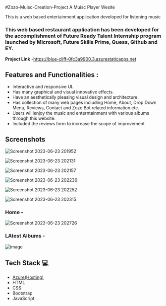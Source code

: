 #Zozo-Muisc-Creation-Project
A Muisc Player Wesite

This is a web based entertainment application developed for listening music

### This web based restaurant application has been developed for the accomplishment of Future Ready Talent Internship program launched by Microsoft, Future Skills Prime, Quess, Github and EY.


**Project Link** -https://blue-cliff-0fc3a9900.3.azurestaticapps.net


## Features and Functionalities :

- Interactive and responsive UI.
- Has many graphical and visual innovative effects.
- Have an aesthetically pleasing visual design and architecture.
- Has collection of many web pages including Home, About, Drop Down Menu, Reviews, Contact and Zozo Bot related information etc.
- Users wil lenjoy the music and enterntainment with various albums through this website.
- Included the reviews form to increase the scope of improvement 

## Screenshots
![Screenshot 2023-06-23 201952](https://github.com/Bhargava-design/Zozo-Muisc-Creation-Project/assets/84629488/e7d7246f-fcaa-4f5f-87e5-982cf102d652)

 ![Screenshot 2023-06-23 202131](https://github.com/Bhargava-design/Zozo-Muisc-Creation-Project/assets/84629488/55698125-30c2-443d-842a-a8da263c2742)

   ![Screenshot 2023-06-23 202157](https://github.com/Bhargava-design/Zozo-Muisc-Creation-Project/assets/84629488/3600e266-f4fb-464b-9a59-0c4449f9cb50)

![Screenshot 2023-06-23 202236](https://github.com/Bhargava-design/Zozo-Muisc-Creation-Project/assets/84629488/5b756eed-0f62-4730-a714-69031c0cbf52)

![Screenshot 2023-06-23 202252](https://github.com/Bhargava-design/Zozo-Muisc-Creation-Project/assets/84629488/51fab9bf-966b-410f-8469-4889ad6a5e05)

![Screenshot 2023-06-23 202315](https://github.com/Bhargava-design/Zozo-Muisc-Creation-Project/assets/84629488/00dff4a2-03c4-4454-92ae-3905564cfa5c)



### Home -

![Screenshot 2023-06-23 202726](https://github.com/Bhargava-design/Zozo-Muisc-Creation-Project/assets/84629488/8a65e266-54aa-4985-b126-214359be81d4)

### LAtest Albums -

![image](https://github.com/Bhargava-design/Zozo-Muisc-Creation-Project/assets/84629488/ff3d382a-1b37-48b6-bedf-3956c4ca65bd)



## Tech Stack 💻

- [Azure(Hosting)](https://azure.microsoft.com/en-in/features/azure-portal/)
- HTML
- CSS
- Bootstrap
- JavaScript
